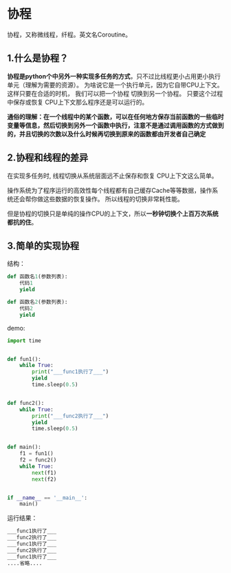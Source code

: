 # 协程

协程，又称微线程，纤程。英文名Coroutine。

## 1.什么是协程？

**协程是python个中另外一种实现多任务的方式**，只不过比线程更小占用更小执行单元（理解为需要的资源）。 为啥说它是一个执行单元，因为它自带CPU上下文。这样只要在合适的时机， 我们可以把一个协程 切换到另一个协程。 只要这个过程中保存或恢复 CPU上下文那么程序还是可以运行的。

**通俗的理解：在一个线程中的某个函数，可以在任何地方保存当前函数的一些临时变量等信息，然后切换到另外一个函数中执行，注意不是通过调用函数的方式做到的，并且切换的次数以及什么时候再切换到原来的函数都由开发者自己确定**



## 2.协程和线程的差异

在实现多任务时, 线程切换从系统层面远不止保存和恢复 CPU上下文这么简单。 

操作系统为了程序运行的高效性每个线程都有自己缓存Cache等等数据，操作系统还会帮你做这些数据的恢复操作。 所以线程的切换非常耗性能。

但是协程的切换只是单纯的操作CPU的上下文，所以**一秒钟切换个上百万次系统都抗的住**。



##  3.简单的实现协程

结构：

```python
def 函数名1(参数列表):
    代码1
    yield

def 函数名2(参数列表):
    代码2
    yield
```

demo:

```python
import time


def fun1():
    while True:
        print("___func1执行了___")
        yield
        time.sleep(0.5)


def func2():
    while True:
        print("___func2执行了___")
        yield
        time.sleep(0.5)


def main():
    f1 = fun1()
    f2 = func2()
    while True:
        next(f1)
        next(f2)


if __name__ == '__main__':
    main()
```

运行结果：

```python
___func1执行了___
___func2执行了___
___func1执行了___
___func2执行了___
___func1执行了___
....省略....
```

